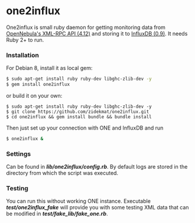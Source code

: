 # one2influx

One2influx is small ruby daemon for getting monitoring data from [OpenNebula's XML-RPC API (4.12)](http://docs.opennebula.org/4.12/integration/system_interfaces/api.html) and storing it to [InfluxDB (0.9)](http://influxdb.com/). It needs Ruby 2+ to run.

### Installation
For Debian 8, install it as local gem:
```bash
$ sudo apt-get install ruby ruby-dev libghc-zlib-dev -y
$ gem install one2influx
```
or build it on your own:
```
$ sudo apt-get install ruby ruby-dev libghc-zlib-dev -y
$ git clone https://github.com/zidekmat/one2influx.git
$ cd one2influx && gem install bundle && bundle install
```
Then just set up your connection with ONE and InfluxDB and run
```bash
$ one2influx &
```

### Settings
Can be found in ***lib/one2influx/config.rb***. By default logs are stored in the directory from which the script was executed.

### Testing
You can run this without working ONE instance. Executable ***test/one2influx_fake*** will provide you with some testing XML data that can be modified in ***test/fake_lib/fake_one.rb***.
